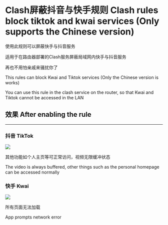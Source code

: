 # Clash屏蔽抖音与快手规则 Clash rules block tiktok and kwai services (Only supports the Chinese version)

使用此规则可以屏蔽快手与抖音服务

适用于在路由器部署的Clash服务屏蔽局域网内快手与抖音服务

再也不用怕亲戚来骚扰你了

This rules can block Kwai and Tiktok services (Only the Chinese version is works)

You can use this rule in the clash service on the router, so that Kwai and Tiktok cannot be accessed in the LAN

## 效果 After enabling the rule

-----

### 抖音 TikTok

![](https://cdn.jsdelivr.net/gh/XmLinkia/test/235E726D21987297202B59B0D6C539B6.jpg)

其他功能如个人主页等可正常访问，视频无限缓冲状态

The video is always buffered, other things such as the personal homepage can be accessed normally

### 快手 Kwai

![](https://cdn.jsdelivr.net/gh/XmLinkia/test/6%7B4GNF17CN3W1L%7D69%5DB5PVU.png)

所有页面无法加载

App prompts network error
